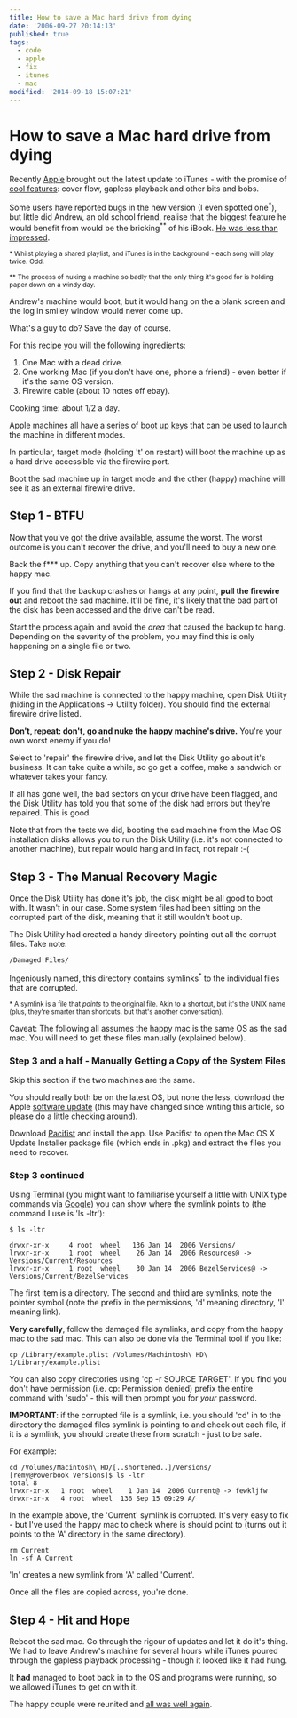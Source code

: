 ```yaml
---
title: How to save a Mac hard drive from dying
date: '2006-09-27 20:14:13'
published: true
tags:
  - code
  - apple
  - fix
  - itunes
  - mac
modified: '2014-09-18 15:07:21'
---
```

# How to save a Mac hard drive from dying

Recently [Apple](http://www.apple.com) brought out the latest update to iTunes - with the promise of [cool features](/2006/09/12/itunes-first-look/): cover flow, gapless playback and other bits and bobs.

Some users have reported bugs in the new version (I even spotted one<sup>*</sup>), but little did Andrew, an old school friend, realise that the biggest feature he would benefit from would be the bricking<sup>**</sup> of his iBook.  [He was less than impressed](http://cultcollectors.com/blog/index.php/2006/09/13/video-killed-the-radio-star/).

<small>* Whilst playing a shared playlist, and iTunes is in the background - each song will play twice.  Odd.</small>

<small>** The process of nuking a machine so badly that the only thing it's good for is holding paper down on a windy day.</small>

Andrew's machine would boot, but it would hang on the a blank screen and the log in smiley window would never come up.

What's a guy to do?  Save the day of course.


<!--more-->

For this recipe you will the following ingredients:

1. One Mac with a dead drive.
2. One working Mac (if you don't have one, phone a friend) - even better if it's the same OS version.
3. Firewire cable (about 10 notes off ebay).

Cooking time: about 1/2 a day.

Apple machines all have a series of [boot up keys](http://www.jacsoft.co.nz/Tech_Notes/Mac_Keys.shtml) that can be used to launch the machine in different modes.

In particular, target mode (holding 't' on restart) will boot the machine up as a hard drive accessible via the firewire port.

Boot the sad machine up in target mode and the other (happy) machine will see it as an external firewire drive.

## Step 1 - BTFU

Now that you've got the drive available, assume the worst.  The worst outcome is you can't recover the drive, and you'll need to buy a new one.

Back the f\*\*\* up.  Copy anything that you can't recover else where to the happy mac.

If you find that the backup crashes or hangs at any point, **pull the firewire out** and reboot the sad machine.  It'll be fine, it's likely that the bad part of the disk has been accessed and the drive can't be read.

Start the process again and avoid the *area* that caused the backup to hang.  Depending on the severity of the problem, you may find this is only happening on a single file or two.

## Step 2 - Disk Repair

While the sad machine is connected to the happy machine, open Disk Utility (hiding in the Applications -> Utility folder).  You should find the external firewire drive listed.

**Don't, repeat: don't, go and nuke the happy machine's drive.**  You're your own worst enemy if you do!

Select to 'repair' the firewire drive, and let the Disk Utility go about it's business.  It can take quite a while, so go get a coffee, make a sandwich or whatever takes your fancy.

If all has gone well, the bad sectors on your drive have been flagged, and the Disk Utility has told you that some of the disk had errors but they're repaired.  This is good.

Note that from the tests we did, booting the sad machine from the Mac OS installation disks allows you to run the Disk Utility (i.e. it's not connected to another machine), but repair would hang and in fact, not repair :-(

## Step 3 - The Manual Recovery Magic

Once the Disk Utility has done it's job, the disk might be all good to boot with.  It wasn't in our case.  Some system files had been sitting on the corrupted part of the disk, meaning that it still wouldn't boot up.

The Disk Utility had created a handy directory pointing out all the corrupt files.  Take note:

`/Damaged Files/`

Ingeniously named, this directory contains symlinks<sup>*</sup> to the individual files that are corrupted.

<small>* A symlink is a file that *points* to the original file.  Akin to a shortcut, but it's the UNIX name (plus, they're smarter than shortcuts, but that's another conversation).</small>

Caveat: The following all assumes the happy mac is the same OS as the sad mac.  You will need to get these files manually (explained below).

### Step 3 and a half - Manually Getting a Copy of the System Files

Skip this section if the two machines are the same.

You should really both be on the latest OS, but none the less, download the Apple [software update](http://www.apple.com/downloads/macosx/apple/macosxupdate1047comboppc.html) (this may have changed since writing this article, so please do a little checking around).

Download [Pacifist](http://www.charlessoft.com) and install the app.  Use Pacifist to open the Mac OS X Update Installer package file (which ends in .pkg) and extract the files you need to recover.

### Step 3 continued

Using Terminal (you might want to familiarise yourself a little with UNIX type commands via [Google](http://www.google.com/search?q=mac+terminal)) you can show where the symlink points to (the command I use is 'ls -ltr'):

	$ ls -ltr

	drwxr-xr-x     4 root  wheel   136 Jan 14  2006 Versions/
	lrwxr-xr-x     1 root  wheel    26 Jan 14  2006 Resources@ -> Versions/Current/Resources
	lrwxr-xr-x     1 root  wheel    30 Jan 14  2006 BezelServices@ -> Versions/Current/BezelServices

The first item is a directory.  The second and third are symlinks, note the pointer symbol (note the prefix in the permissions, 'd' meaning directory, 'l' meaning link).

**Very carefully**, follow the damaged file symlinks, and copy from the happy mac to the sad mac.  This can also be done via the Terminal tool if you like:

	cp /Library/example.plist /Volumes/Machintosh\ HD\ 1/Library/example.plist

You can also copy directories using 'cp -r SOURCE TARGET'.  If you find you don't have permission (i.e. cp: Permission denied) prefix the entire command with 'sudo' - this will then prompt you for *your* password.

**IMPORTANT**: if the corrupted file is a symlink, i.e. you should 'cd' in to the directory the damaged files symlink is pointing to and check out each file, if it is a symlink, you should create these from scratch - just to be safe.

For example:

	cd /Volumes/Macintosh\ HD/[..shortened..]/Versions/
	[remy@Powerbook Versions]$ ls -ltr
	total 8
	lrwxr-xr-x   1 root  wheel    1 Jan 14  2006 Current@ -> fewkljfw
	drwxr-xr-x   4 root  wheel  136 Sep 15 09:29 A/

In the example above, the 'Current' symlink is corrupted.  It's very easy to fix - but I've used the happy mac to check where is should point to (turns out it points to the 'A' directory in the same directory).

	rm Current
	ln -sf A Current

'ln' creates a new symlink from 'A' called 'Current'.

Once all the files are copied across, you're done.

## Step 4 - Hit and Hope

Reboot the sad mac.  Go through the rigour of updates and let it do it's thing.  We had to leave Andrew's machine for several hours while iTunes poured through the gapless playback processing - though it looked like it had hung.

It **had** managed to boot back in to the OS and programs were running, so we allowed iTunes to get on with it.

The happy couple were reunited and [all was well again](http://cultcollectors.com/blog/index.php/2006/09/22/the-return-of-the-mac/).
